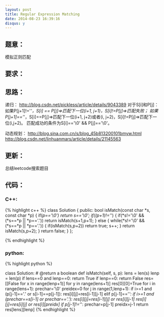 ```yaml
---
layout: post
title: Regular Expression Matching
date: 2014-08-23 16:39:16
disqus: y
---
```


## 题意：
模拟正则匹配

## 要求：


## 思路：
递归：
http://blog.csdn.net/pickless/article/details/9043389
对于S[i]和P[j]：
如果P[j+1]!='*'，S[i] == P[j]=>匹配下一位(i+1, j+1)，S[i]!=P[j]=>匹配失败；
如果P[j+1]=='*'，S[i]==P[j]=>匹配下一位(i+1, j+2)或者(i, j+2)，S[i]!=P[j]=>匹配下一位(i,j+2)。
匹配成功的条件为S[i]=='\0' && P[j]=='\0'。

动态规划：
http://blog.sina.com.cn/s/blog_45b813200101bmyw.html
http://blog.csdn.net/linhuanmars/article/details/21145563

## 更新：
总结leetcode搜索题目

## 代码：

### C++:

{% highlight c++ %}
class Solution {
public:
    bool isMatch(const char *s, const char *p) {
        if(*p=='\0')
            return *s=='\0';
        if(*(p+1)!='*')
        {
            if(*s!='\0' && (*s==*p || *p=='.'))
                return isMatch(s+1,p+1);
        }
        else
        {
            while(*s!='\0' && (*s==*p || *p=='.'))
            {
                if(isMatch(s,p+2))
                    return true;
                s++;
            }
            return isMatch(s,p+2);
        }
        return false;
    }
};


 {% endhighlight %}
### python:

{% highlight python %}

class Solution:
    # @return a boolean
    def isMatch(self, s, p):
        lens = len(s)
        lenp = len(p)
        if lens==0 and lenp==0:
            return True
        if lenp==0:
            return False
        res=[[False for x in range(lenp+1)] for y in range(lens+1)]
        res[0][0]=True
        for i in range(lens+1):
            prechar='\0'
            preidex=0
            for j in range(1,lenp+1):
                if i>=1 and (p[j-1]=='.' or s[i-1]==p[j-1]):
                    res[i][j]=res[i-1][j-1]
                elif p[j-1]=='*':
                    if i>=1 and (prechar==s[i-1] or prechar=='.'):
                        res[i][j]=res[i-1][j] or res[i][j-1]
                    res[i][j]=res[i][j] or res[i][preidx]
                if p[j-1]!='*':
                    prechar=p[j-1]
                    preidx=j-1
        return res[lens][lenp]
 {% endhighlight %}
